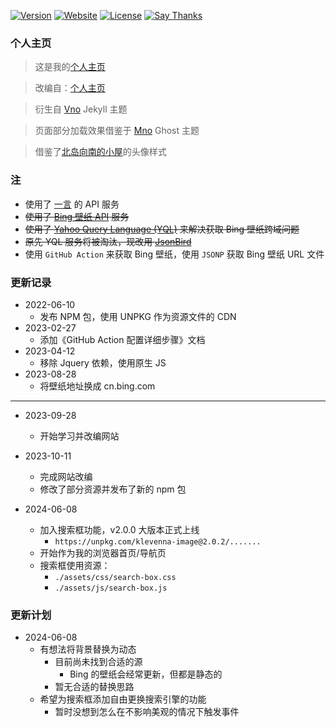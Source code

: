 [![Version](https://img.shields.io/github/package-json/v/dmego/home.github.io)](https://www.npmjs.com/package/dmego-home-page)
[![Website](https://img.shields.io/website-up-down-green-red/http/i.dmego.cn.svg)](http://i.dmego.cn/)
[![License](https://img.shields.io/github/license/dmego/home.github.io.svg)](/LICENSE)
[![Say Thanks](https://img.shields.io/badge/Say-Thanks!-1EAEDB.svg)](https://saythanks.io/to/dmego)

### 个人主页

> 这是我的[个人主页](http://magichear.github.io/)

> 改编自：[个人主页](http://i.dmego.cn/)

> 衍生自 [Vno](https://github.com/onevcat/vno-jekyll) Jekyll 主题

> 页面部分加载效果借鉴于 [Mno](https://github.com/mcc108/mno) Ghost 主题

> 借鉴了[北岛向南的小屋](https://javef.github.io/)的头像样式

### 注

- 使用了 [一言](http://hitokoto.cn/) 的 API 服务
- ~~使用了 [Bing 壁纸 API](https://github.com/xCss/bing/) 服务~~
- ~~使用了 [Yahoo Query Language (YQL)](https://developer.yahoo.com/yql/) 来解决获取 Bing 壁纸跨域问题~~
- ~~原先 YQL 服务将被淘汰，现改用 [JsonBird](https://bird.ioliu.cn/)~~
- 使用 `GitHub Action` 来获取 Bing 壁纸，使用 `JSONP` 获取 Bing 壁纸 URL 文件

### 更新记录

- 2022-06-10
  - 发布 NPM 包，使用 UNPKG 作为资源文件的 CDN
- 2023-02-27
  - 添加《GitHub Action 配置详细步骤》文档
- 2023-04-12
  - 移除 Jquery 依赖，使用原生 JS
- 2023-08-28
  - 将壁纸地址换成 cn.bing.com

---

- 2023-09-28
  - 开始学习并改编网站
- 2023-10-11

  - 完成网站改编
  - 修改了部分资源并发布了新的 npm 包

- 2024-06-08
  - 加入搜索框功能，v2.0.0 大版本正式上线
    - `https://unpkg.com/klevenna-image@2.0.2/.......`
  - 开始作为我的浏览器首页/导航页
  - 搜索框使用资源：
    - `./assets/css/search-box.css`
    - `./assets/js/search-box.js`

### 更新计划

- 2024-06-08
  - 有想法将背景替换为动态
    - 目前尚未找到合适的源
      - Bing 的壁纸会经常更新，但都是静态的
    - 暂无合适的替换思路
  - 希望为搜索框添加自由更换搜索引擎的功能
    - 暂时没想到怎么在不影响美观的情况下触发事件
